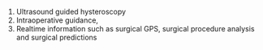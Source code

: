 
1. Ultrasound guided hysteroscopy 
2. Intraoperative guidance, 
3. Realtime information such as surgical GPS, surgical procedure analysis and surgical predictions 

